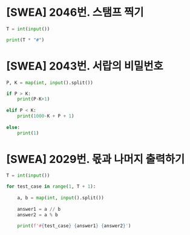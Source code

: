 # [SWEA] 2046번. 스탬프 찍기

```python
T = int(input())

print(T * "#")
```



# [SWEA] 2043번. 서랍의 비밀번호

```python
P, K = map(int, input().split())

if P > K:
    print(P-K+1)
    
elif P < K:
    print(1000-K + P + 1)
    
else:
    print(1)
```



# [SWEA] 2029번. 몫과 나머지 출력하기

```python
T = int(input())

for test_case in range(1, T + 1):
    
    a, b = map(int, input().split())
    
    answer1 = a // b
    answer2 = a % b
    
    print(f'#{test_case} {answer1} {answer2}')
```

